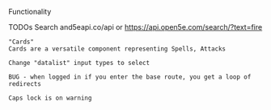 Functionality

TODOs
    Search and5eapi.co/api
    or
    https://api.open5e.com/search/?text=fire

    "Cards"
    Cards are a versatile component representing Spells, Attacks

    Change "datalist" input types to select

    BUG - when logged in if you enter the base route, you get a loop of redirects

    Caps lock is on warning

    
